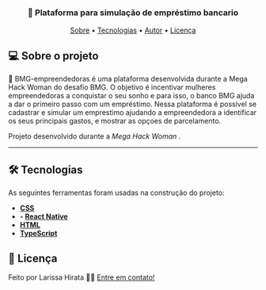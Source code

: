 <h1 align="center" >
    
</h1>

<h3 align="center">
    📖 Plataforma para simulação de empréstimo bancario
</h3>


<p align="center">
	<a href="#-sobre-o-projeto">Sobre</a> •
  <a href="#-tecnologias">Tecnologias</a> • 
 	<a href="#-autor">Autor</a> • 
 	<a href="#user-content--licença">Licença</a>
</p>


## 💻 Sobre o projeto

🏫 BMG-empreendedoras é uma plataforma desenvolvida durante a Mega Hack Woman do desafio BMG.
O objetivo é incentivar mulheres empreendedoras a conquistar o seu sonho e para isso, o banco BMG ajuda a dar o primeiro passo com um empréstimo.
Nessa plataforma é possivel se cadastrar e simular um emprestimo ajudando a empreendedora a identificar os seus principais gastos, e mostrar as opçoes de parcelamento.



Projeto desenvolvido durante a *Mega Hack Woman* .

---

## 🛠 Tecnologias

As seguintes ferramentas foram usadas na construção do projeto:

- **[CSS](https://developer.mozilla.org/pt-BR/docs/Web/CSS)**
- **- [React Native](https://facebook.github.io/react-native/)**
- **[HTML](https://developer.mozilla.org/pt-BR/docs/Web/HTML)**
- **[TypeScript](https://www.typecript.com)**



## 📝 Licença

Feito por Larissa Hirata 👋🏻 [Entre em contato!](https://www.linkedin.com/in/larissa-cerqueira-hirata-74850a181/)
